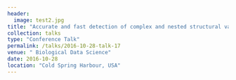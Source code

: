 ```yaml
---
header:
  image: test2.jpg
title: "Accurate and fast detection of complex and nested structural variations using long read technologies."
collection: talks
type: "Conference Talk"
permalink: /talks/2016-10-28-talk-17
venue: " Biological Data Science"
date: 2016-10-28
location: "Cold Spring Harbour, USA"
---
```

